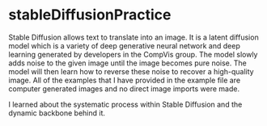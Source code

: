 # stableDiffusionPractice

Stable Diffusion allows text to translate into an image. It is a latent diffusion model which is a variety of deep generative neural network and deep learning generated by developers in the CompVis group. The model slowly adds noise to the given image until the image becomes pure noise. The model will then learn how to reverse these noise to recover a high-quality image. All of the examples that I have provided in the example file are computer generated images and no direct image imports were made. 

I learned about the systematic process within Stable Diffusion and the dynamic backbone behind it.

